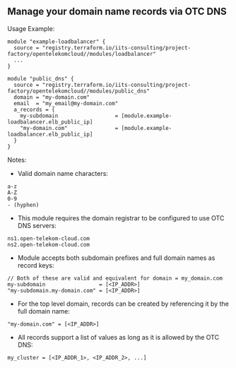 ## Manage your domain name records via OTC DNS

Usage Example:

```
module "example-loadbalancer" {
  source = "registry.terraform.io/iits-consulting/project-factory/opentelekomcloud//modules/loadbalancer"
  ...
}

module "public_dns" {
  source = "registry.terraform.io/iits-consulting/project-factory/opentelekomcloud//modules/public_dns"
  domain = "my-domain.com"
  email  = "my_email@my-domain.com"
  a_records = {
    my-subdomain                  = [module.example-loadbalancer.elb_public_ip]
    "my-domain.com"               = [module.example-loadbalancer.elb_public_ip]
  }
}
```
Notes:
- Valid domain name characters:
```
a-z
A-Z
0-9
- (hyphen)
```
- This module requires the domain registrar to be configured to use OTC DNS servers:
```
ns1.open-telekom-cloud.com
ns2.open-telekom-cloud.com
```
- Module accepts both subdomain prefixes and full domain names as record keys:
```
// Both of these are valid and equivalent for domain = my_domain.com
my-subdomain                 = [<IP_ADDR>]
"my-subdomain.my-domain.com" = [<IP_ADDR>]
```
- For the top level domain, records can be created by referencing it by the full domain name:
```
"my-domain.com" = [<IP_ADDR>]
```
- All records support a list of values as long as it is allowed by the OTC DNS:
```
my_cluster = [<IP_ADDR_1>, <IP_ADDR_2>, ...]
```
